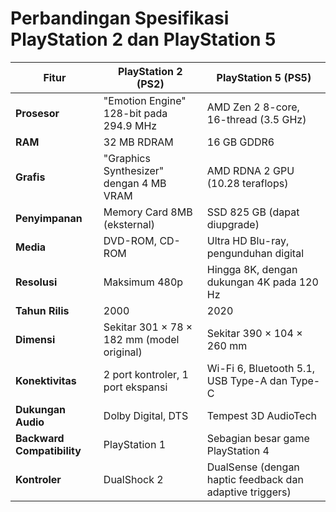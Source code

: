 # Perbandingan Spesifikasi PlayStation 2 dan PlayStation 5

| Fitur | PlayStation 2 (PS2) | PlayStation 5 (PS5) |
|-------|---------------------|---------------------|
| **Prosesor** | "Emotion Engine" 128-bit pada 294.9 MHz | AMD Zen 2 8-core, 16-thread (3.5 GHz) |
| **RAM** | 32 MB RDRAM | 16 GB GDDR6 |
| **Grafis** | "Graphics Synthesizer" dengan 4 MB VRAM | AMD RDNA 2 GPU (10.28 teraflops) |
| **Penyimpanan** | Memory Card 8MB (eksternal) | SSD 825 GB (dapat diupgrade) |
| **Media** | DVD-ROM, CD-ROM | Ultra HD Blu-ray, pengunduhan digital |
| **Resolusi** | Maksimum 480p | Hingga 8K, dengan dukungan 4K pada 120 Hz |
| **Tahun Rilis** | 2000 | 2020 |
| **Dimensi** | Sekitar 301 × 78 × 182 mm (model original) | Sekitar 390 × 104 × 260 mm |
| **Konektivitas** | 2 port kontroler, 1 port ekspansi | Wi-Fi 6, Bluetooth 5.1, USB Type-A dan Type-C |
| **Dukungan Audio** | Dolby Digital, DTS | Tempest 3D AudioTech |
| **Backward Compatibility** | PlayStation 1 | Sebagian besar game PlayStation 4 |
| **Kontroler** | DualShock 2 | DualSense (dengan haptic feedback dan adaptive triggers) |
